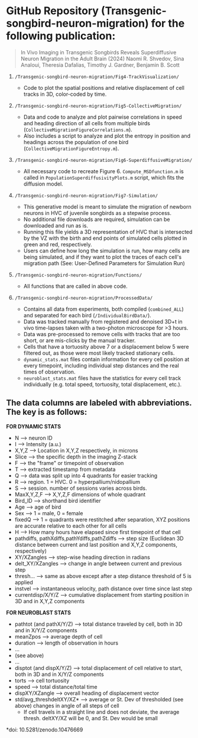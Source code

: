 # GitHub Repository (Transgenic-songbird-neuron-migration) for the following publication:

> In Vivo Imaging in Transgenic Songbirds Reveals Superdiffusive Neuron Migration in the Adult Brain (2024)
Naomi R. Shvedov, Sina Analoui, Theresia Dafalias, Timothy J. Gardner, Benjamin B. Scott


1. `/Transgenic-songbird-neuron-migration/Fig4-TrackVisualization/`
    * Code to plot the spatial positions and relative displacement of cell tracks in 3D, color-coded by time. 

2. `/Transgenic-songbird-neuron-migration/Fig5-CollectiveMigration/`
    * Data and code to analyze and plot pairwise correlations in speed and heading direction of all cells from multiple birds (`CollectiveMigrationFigureCorrelations.m`). 
    * Also includes a script to analyze and plot the entropy in position and  headings across the population of one bird (`CollectiveMigrationFigureEntropy.m`).

3. `/Transgenic-songbird-neuron-migration/Fig6-SuperdiffusiveMigration/`
    * All necessary code to recreate Figure 6. `Compute_MSDfunction.m` is called in `PopulationSuperdiffusivityPlots.m` script, which fits the diffusion model.

4. `/Transgenic-songbird-neuron-migration/Fig7-Simulation/`
    * This generative model is meant to simulate the migration of newborn neurons in HVC of juvenile songbirds as a stepwise process.
    * No additional file downloads are required, simulation can be downloaded and run as is.
    * Running this file yields a 3D representation of HVC that is intersected by the VZ with the birth and end points of simulated cells plotted in green and red, respectively.
    * Users can define how long the simulation is run, how many cells are being simulated, and if they want to plot the traces of each cell's migration path (See: User-Defined Parameters for Simulation Run)

5. `/Transgenic-songbird-neuron-migration/Functions/`
    * All functions that are called in above code.

6. `/Transgenic-songbird-neuron-migration/ProcessedData/`
    * Contains all data from experiments, both compiled (`combined_ALL`) and separated for each bird (`/IndividualBirdData/`). 
    * Data was tracked manually from registered and denoised 3D+t in vivo time-lapses taken with a two-photon microscope for >3 hours.
    * Data was pre-processed to remove cells with tracks that are too short, or are mis-clicks by the manual tracker.
    * Cells that have a tortuosity above 7 or a displacement below 5 were filtered out, as those were most likely tracked stationary cells.
    * `dynamic_stats.mat` files contain information for every cell position at every timepoint, including individual step distances and the real times of observation.
    * `neuroblast_stats.mat` files have the statistics for every cell track individually (e.g. total speed, tortuosity, total displacement, etc.).


## The data columns are labeled with abbreviations. The key is as follows: 

**FOR DYNAMIC STATS**

* N --> neuron ID
* I --> Intensity (a.u.)
* X,Y,Z --> Location in X,Y,Z respectively, in microns
* Slice --> the specific depth in the imaging Z-stack
* F --> the "frame" or timepoint of observation
* T --> extracted timestamp from metadata
* Q --> data was split up into 4 quadrants for easier tracking
* R --> region. 1 = HVC. 0 = hyperpallium/nidopallium
* S --> session. number of sessions varies across birds.
* MaxX,Y,Z,F --> X,Y,Z,F dimensions of whole quadrant
* Bird_ID --> shorthand bird identifier
* Age --> age of bird
* Sex --> 1 = male, 0 = female
* fixedQ --> 1 = quadrants were restitched after separation, XYZ positions are accurate relative to each other for all cells
* H --> How many hours have elapsed since first timepoint of that cell
* pathdiffs, pathXdiffs,pathYdiffs,pathZdiffs --> step size (Euclidean 3D distance between current and last position and X,Y,Z components, respectively)
* XY/XZangles --> step-wise heading direction in radians
* delt_XY/XZangles --> change in angle between current and previous step
* thresh... --> same as above except after a step distance threshold of 5 is applied 
* instvel --> instantaneous velocity, path distance over time since last step
* currentdisp/X/Y/Z --> cumulative displacement from starting position in 3D and in X,Y,Z components


**FOR NEUROBLAST STATS**

* pathtot (and pathX/Y/Z) --> total distance traveled by cell, both in 3D and in X/Y/Z components
* meanZpos --> average depth of cell
* duration --> length of observation in hours
* ...
* (see above)
* ...
* disptot (and dispX/Y/Z) --> total displacement of cell relative to start, both in 3D and in X/Y/Z components
* torts --> cell tortuosity
* speed --> total distance/total time
* dispXY/XZangle --> overall heading of displacement vector
* std/avg_threshdeltXY/XZ* --> average or St. Dev of thresholded (see above) changes in angle of all steps of cell
    * If cell travels in a straight line and does not deviate, the average thresh. deltXY/XZ will be 0, and St. Dev would be small
 

*doi: 10.5281/zenodo.10476669
